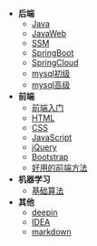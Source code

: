 - **后端**
  - [Java](backend/java/_sidebar.md)
  - [JavaWeb](backend/javaweb/_sidebar.md)
  - [SSM](backend/SSM/_sidebar.md)
  - [SpringBoot](backend/SpringBoot/_sidebar.md)
  - [SpringCloud](backend/SpringCloud/_sidebar.md)
  - [mysql初级](backend/mysql/初级/_sidebar.md)
  - [mysql高级](backend/mysql/高级/_sidebar.md)
- **前端**
  - [前端入门](front/前端入门.md)
  - [HTML](front/HTML.md)
  - [CSS](front/CSS.md)
  - [JavaScript](front/JavaScript.md)
  - [jQuery](front/jQuery.md)
  - [Bootstrap](front/Bootstrap.md)
  - [好用的前端方法](front/好用的前端方法/_sidebar.md)
- **机器学习**
  - [基础算法](machineLearning/_sidebar.md)
- **其他**
  - [deepin](others/deepin/_sidebar.md)
  - [IDEA](others/idea/_sidebar.md)
  - [markdown](others/markdown/_sidebar.md)
  
    

